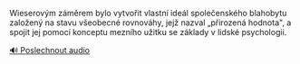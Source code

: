 
Wieserovým záměrem bylo vytvořit vlastní ideál společenského blahobytu založený na stavu všeobecné rovnováhy, jejž nazval „přirozená hodnota", a spojit jej pomocí konceptu mezního užitku se základy v lidské psychologii.

[🔊 Poslechnout audio](/data/7-paragraphs/audio/chapter_170/para_003-Wieserovm-zmrem-bylo-vytvoit-vlastn-idel-spo.mp3)
